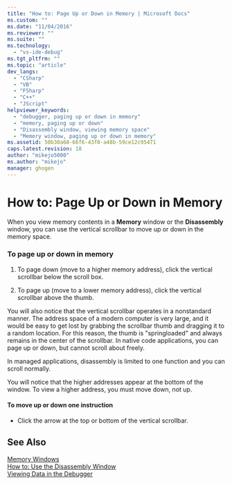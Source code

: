 ```yaml
---
title: "How to: Page Up or Down in Memory | Microsoft Docs"
ms.custom: ""
ms.date: "11/04/2016"
ms.reviewer: ""
ms.suite: ""
ms.technology: 
  - "vs-ide-debug"
ms.tgt_pltfrm: ""
ms.topic: "article"
dev_langs: 
  - "CSharp"
  - "VB"
  - "FSharp"
  - "C++"
  - "JScript"
helpviewer_keywords: 
  - "debugger, paging up or down in memory"
  - "memory, paging up or down"
  - "Disassembly window, viewing memory space"
  - "Memory window, paging up or down in memory"
ms.assetid: 50b30a68-66f6-43f8-a48b-59ce12c95471
caps.latest.revision: 18
author: "mikejo5000"
ms.author: "mikejo"
manager: ghogen
---
```

# How to: Page Up or Down in Memory
When you view memory contents in a **Memory** window or the **Disassembly** window, you can use the vertical scrollbar to move up or down in the memory space.  
  
### To page up or down in memory  
  
1.  To page down (move to a higher memory address), click the vertical scrollbar below the scroll box.  
  
2.  To page up (move to a lower memory address), click the vertical scrollbar above the thumb.  
  
 You will also notice that the vertical scrollbar operates in a nonstandard manner. The address space of a modern computer is very large, and it would be easy to get lost by grabbing the scrollbar thumb and dragging it to a random location. For this reason, the thumb is "springloaded" and always remains in the center of the scrollbar. In native code applications, you can page up or down, but cannot scroll about freely.  
  
 In managed applications, disassembly is limited to one function and you can scroll normally.  
  
 You will notice that the higher addresses appear at the bottom of the window. To view a higher address, you must move down, not up.  
  
#### To move up or down one instruction  
  
-   Click the arrow at the top or bottom of the vertical scrollbar.  
  
## See Also  
 [Memory Windows](../debugger/memory-windows.md)   
 [How to: Use the Disassembly Window](../debugger/how-to-use-the-disassembly-window.md)   
 [Viewing Data in the Debugger](../debugger/viewing-data-in-the-debugger.md)